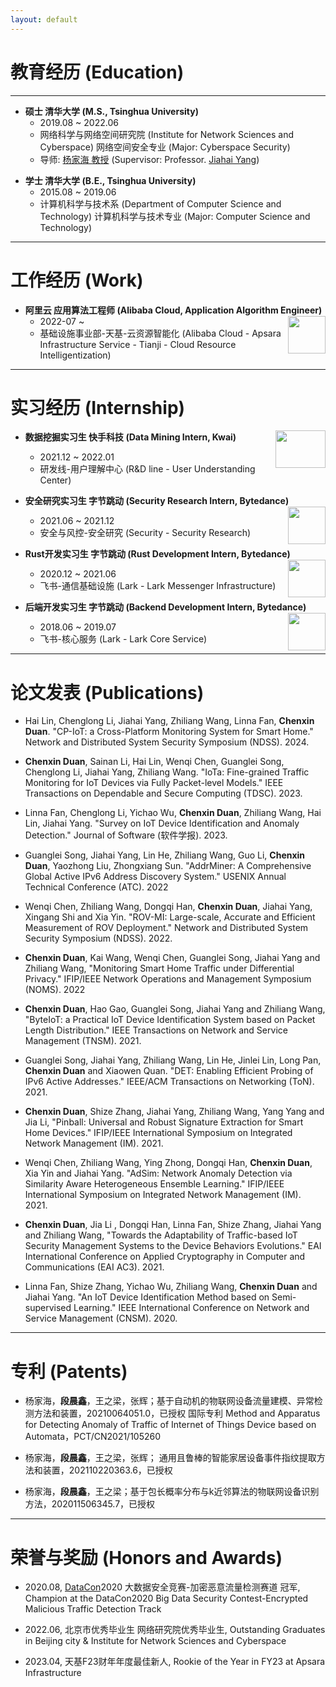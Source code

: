 ```yaml
---
layout: default
---
```


<!-- # About Me

* * * -->


# 教育经历 (Education)

* * *

- **硕士 清华大学 (M.S., Tsinghua University)**
  - 2019.08 ~ 2022.06
  - 网络科学与网络空间研究院 (Institute for Network Sciences and Cyberspace) 网络空间安全专业 (Major: Cyberspace Security)
  - 导师: [杨家海 教授](http://nmgroup.tsinghua.edu.cn/yjh/) (Supervisor: Professor. [Jiahai Yang](http://nmgroup.tsinghua.edu.cn/dryang/index.htm))

<!-- a brief introduction to the research -->

- **学士 清华大学 (B.E., Tsinghua University)**
  - 2015.08 ~ 2019.06
  - 计算机科学与技术系 (Department of Computer Science and Technology) 计算机科学与技术专业 (Major: Computer Science and Technology)

* * *

# 工作经历 (Work)


- **阿里云 应用算法工程师 (Alibaba Cloud, Application Algorithm Engineer)** <img src="https://github.com/ZebornDuan/page/blob/main/assets/img/aliyun.jpeg" width="60" height ="60" align=right />
  - 2022-07 ~  <!--  校园招聘特殊人才计划: 评级A+ (Campus Recruitment Special Offer: Rank A+) -->
  - 基础设施事业部-天基-云资源智能化 (Alibaba Cloud - Apsara Infrastructure Service - Tianji - Cloud Resource Intelligentization)

* * *


# 实习经历 (Internship) 

- **数据挖掘实习生 快手科技 (Data Mining Intern, Kwai)** <img src="https://github.com/ZebornDuan/page/blob/main/assets/img/kwai.jpeg" width="80" height ="60" align=right />
  - 2021.12 ~ 2022.01
  - 研发线-用户理解中心 (R&D line - User Understanding Center)

- **安全研究实习生 字节跳动 (Security Research Intern, Bytedance)** <img src="https://github.com/ZebornDuan/page/blob/main/assets/img/bytedance.png" width="60" height ="60" align=right />
  - 2021.06 ~ 2021.12
  - 安全与风控-安全研究 (Security - Security Research)

- **Rust开发实习生 字节跳动 (Rust Development Intern, Bytedance)** <img src="https://github.com/ZebornDuan/page/blob/main/assets/img/bytedance.png" width="60" height ="60" align=right />
  - 2020.12 ~ 2021.06
  - 飞书-通信基础设施 (Lark - Lark Messenger Infrastructure)

- **后端开发实习生 字节跳动 (Backend Development Intern, Bytedance)** <img src="https://github.com/ZebornDuan/page/blob/main/assets/img/bytedance.png" width="60" height ="60" align=right />
  - 2018.06 ~ 2019.07
  - 飞书-核心服务 (Lark - Lark Core Service)

* * *

# 论文发表 (Publications)

- Hai Lin, Chenglong Li, Jiahai Yang, Zhiliang Wang, Linna Fan, **Chenxin Duan**. "CP-IoT: a Cross-Platform Monitoring System for Smart Home." Network and Distributed System Security Symposium (NDSS). 2024.

- **Chenxin Duan**, Sainan Li, Hai Lin, Wenqi Chen, Guanglei Song, Chenglong Li, Jiahai Yang, Zhiliang Wang. "IoTa: Fine-grained Traffic Monitoring for IoT Devices via Fully Packet-level Models." IEEE Transactions on Dependable and Secure Computing (TDSC). 2023.

- Linna Fan, Chenglong Li, Yichao Wu, **Chenxin Duan**, Zhiliang Wang, Hai Lin, Jiahai Yang. "Survey on IoT Device Identification and Anomaly Detection." Journal of Software (软件学报). 2023.

- Guanglei Song, Jiahai Yang, Lin He, Zhiliang Wang, Guo Li, **Chenxin Duan**, Yaozhong Liu, Zhongxiang Sun. "AddrMiner: A Comprehensive Global Active IPv6 Address Discovery System." USENIX Annual Technical Conference (ATC). 2022

- Wenqi Chen, Zhiliang Wang, Dongqi Han, **Chenxin Duan**, Jiahai Yang, Xingang Shi and Xia Yin. "ROV-MI: Large-scale, Accurate and Efficient Measurement of ROV Deployment." Network and Distributed System Security Symposium (NDSS). 2022.

- **Chenxin Duan**, Kai Wang, Wenqi Chen, Guanglei Song, Jiahai Yang and Zhiliang Wang, "Monitoring Smart Home Traffic under Differential Privacy." IFIP/IEEE Network Operations and Management Symposium (NOMS). 2022 

- **Chenxin Duan**, Hao Gao, Guanglei Song, Jiahai Yang and Zhiliang Wang, "ByteIoT: a Practical IoT Device Identification System based on Packet Length Distribution." IEEE Transactions on Network and Service Management (TNSM). 2021.

- Guanglei Song, Jiahai Yang, Zhiliang Wang, Lin He, Jinlei Lin, Long Pan, **Chenxin Duan** and Xiaowen Quan. "DET: Enabling Efficient Probing of IPv6 Active Addresses." IEEE/ACM Transactions on Networking (ToN). 2021.

- **Chenxin Duan**, Shize Zhang, Jiahai Yang, Zhiliang Wang, Yang Yang and Jia Li, "Pinball: Universal and Robust Signature Extraction for Smart Home Devices." IFIP/IEEE International Symposium on Integrated Network Management (IM). 2021.

- Wenqi Chen, Zhiliang Wang, Ying Zhong, Dongqi Han, **Chenxin Duan**, Xia Yin and Jiahai Yang. "AdSim: Network Anomaly Detection via Similarity Aware Heterogeneous Ensemble Learning." IFIP/IEEE International Symposium on Integrated Network Management (IM). 2021.

- **Chenxin Duan**, Jia Li , Dongqi Han, Linna Fan, Shize Zhang, Jiahai Yang and Zhiliang Wang, "Towards the Adaptability of Traffic-based IoT Security Management Systems to the Device Behaviors Evolutions." EAI International Conference on Applied Cryptography in Computer and Communications (EAI AC3). 2021.

- Linna Fan, Shize Zhang, Yichao Wu, Zhiliang Wang, **Chenxin Duan** and Jiahai Yang. "An IoT Device Identification Method based on Semi-supervised Learning." IEEE International Conference on Network and Service Management (CNSM). 2020.

* * *

# 专利 (Patents)

- 杨家海，**段晨鑫**，王之梁，张辉；基于自动机的物联网设备流量建模、异常检测方法和装置，20210064051.0，已授权 国际专利 Method and Apparatus for Detecting Anomaly of Traffic of Internet of Things Device based on Automata，PCT/CN2021/105260

- 杨家海，**段晨鑫**，王之梁，张辉； 通用且鲁棒的智能家居设备事件指纹提取方法和装置，202110220363.6，已授权

- 杨家海，**段晨鑫**，王之梁；基于包长概率分布与k近邻算法的物联网设备识别方法，202011506345.7，已授权

* * *


# 荣誉与奖励 (Honors and Awards)

- 2020.08, [DataCon](https://datacon.qianxin.com/armory)2020 大数据安全竞赛-加密恶意流量检测赛道 冠军, Champion at the DataCon2020 Big Data Security Contest-Encrypted Malicious Traffic Detection Track

- 2022.06, 北京市优秀毕业生 网络研究院优秀毕业生, Outstanding Graduates in Beijing city & Institute for Network Sciences and Cyberspace

- 2023.04, 天基F23财年年度最佳新人, Rookie of the Year in FY23 at Apsara Infrastructure


